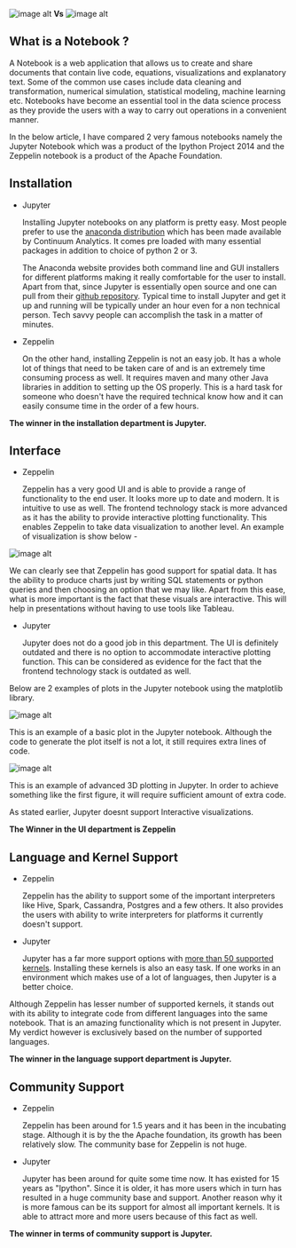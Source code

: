 

![image alt][1]  **Vs**           ![image alt][2] 

What is a Notebook ?
-------

A Notebook is a web application that allows us to create and share documents that contain live code, equations, visualizations and explanatory text. Some of the common use cases include data cleaning and transformation, numerical simulation, statistical modeling, machine learning etc. Notebooks have become an essential tool in the data science process as they provide the users with a way to carry out operations in a convenient manner.

In the below article, I have compared 2 very famous notebooks namely the Jupyter Notebook which was a product of the Ipython Project 2014 and the Zeppelin notebook is a product of the Apache Foundation.

Installation
-------

 - Jupyter

    Installing Jupyter notebooks on any platform is pretty easy. Most people prefer to use the [anaconda distribution][3] which has been made available by Continuum Analytics. It comes pre loaded with many essential packages in addition to choice of python 2 or 3. 

    The  Anaconda website provides both command line and GUI installers for different platforms making it really comfortable for the user to install. Apart from that, since Jupyter is essentially open source and one can pull from their [github repository][4]. Typical time to install Jupyter and get it up and running will be typically under an hour even for a non technical person. Tech savvy people can accomplish the task in a matter of minutes.

 - Zeppelin

    On the other hand, installing Zeppelin is not an easy job. It has a whole lot of things that need to be taken care of and is an extremely time consuming process as well. It requires maven and many other Java libraries in addition to setting up the OS properly. This is a hard task for someone who doesn't have the required technical know how and it can easily consume time in the order of a few hours.

**The winner in the installation department is Jupyter.**

Interface
-------

 - Zeppelin

    Zeppelin has a very good UI and is able to provide a range of functionality to the end user. It looks more up to date and modern. It is intuitive to use as well. The frontend  technology stack is more advanced as it has the ability to provide interactive plotting functionality. This enables Zeppelin to take data visualization to another level.
    An example of visualization is show below -

![image alt][5]

We can clearly see that Zeppelin has good support for spatial data. It has the ability to produce charts just by writing SQL statements or python queries and then choosing an option that we may like. Apart from this ease, what is more important is the fact that these visuals are interactive. This will help in presentations without having to use tools like Tableau.
 
 - Jupyter

    Jupyter does not do a good job in this department. The UI is definitely outdated and there is no option to accommodate interactive plotting function. This can be considered as evidence for the fact that the frontend technology stack is outdated as well.

Below are 2 examples of plots in the Jupyter notebook using the matplotlib library.

![image alt][7]

This is an example of a basic plot in the Jupyter notebook. Although the code to generate the plot itself is not a lot, it still requires extra lines of code.

![image alt][8]

This is an example of advanced 3D plotting in Jupyter. In order to achieve something like the first figure, it will require sufficient amount of extra code. 

As stated earlier, Jupyter doesnt support Interactive visualizations.

**The Winner in the UI department is Zeppelin**

Language and Kernel Support
-------

 - Zeppelin

    Zeppelin has the ability to support some of the important interpreters like Hive, Spark, Cassandra, Postgres and a few others. It also provides the users with ability to write interpreters for platforms it currently doesn't support.

 - Jupyter

    Jupyter has a far more support options with [more than 50 supported kernels][8]. Installing these kernels is also an easy task. If one works in an environment which makes use of a lot of languages, then Jupyter is a better choice.

Although Zeppelin has lesser number of supported kernels, it stands out with its ability to integrate code from different languages into the same notebook. That is an amazing functionality which is not present in Jupyter. My verdict however is exclusively based on the number of supported languages.

**The winner in the language support department is Jupyter.** 

 

Community Support
-------

 - Zeppelin

    Zeppelin has been around for 1.5 years and it has been in the incubating stage. Although it is by the the Apache foundation, its growth has been relatively slow. The community base for Zeppelin is not huge.

 - Jupyter

    Jupyter has been around for quite some time now. It has existed for 15 years as "Ipython". Since it is older, it has more users which in turn has resulted in a huge community base and support. Another reason why it is more famous can be its support for almost all important kernels. It is able to attract more and more users because of this fact as well.

**The winner in terms of community support is Jupyter.** 


  [1]: https://www.continuum.io/sites/default/files/logo_Jupyter.png
  [2]: https://alexioannides.files.wordpress.com/2016/08/Zeppelin1.png?w=640
  [3]: https://www.continuum.io/downloads
  [4]: https://github.com/Jupyter/notebook
  [5]: http://image.slidesharecdn.com/alexfossasia20161-160327121115/95/mining-public-datasets-using-opensource-tools-Zeppelin-spark-and-juju-26-638.jpg?cb=1459081331
  [6]: https://github.com/ipython/ipython/wiki/IPython-kernels-for-other-languages
  [7]: https://www.packtpub.com/sites/default/files/new_blog_images/Extra_Blogs/notebook_example.png
  [8]: http://itom.bitbucket.org/v2-2-1/docs/_images/matplotlib_intro.png
